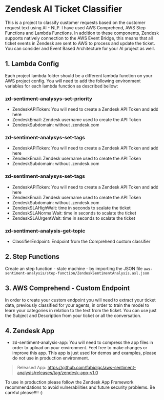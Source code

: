 # Zendesk AI Ticket Classifier

This is a project to classify customer requests based on the customer request text using AI - NLP. I have used AWS Comprehend, AWS Step Functions and Lambda Functions. In addition to these components, Zendesk supports natively connection to the AWS Event Bridge, this means that all ticket events in Zendesk are sent to AWS to process and update the ticket. You can consider and Event Based Architecture for your AI project as well.

## 1. Lambda Config

Each project lambda folder should be a different lambda function on your AWS project config. You will need to add the following environment variables for each lambda function as described bellow:

### zd-sentiment-analysys-set-priority
- ZendeskAPIToken: You will need to create a Zendesk API Token and add here
- ZendeskEmail: Zendesk username used to create the API Token
- ZendeskSubdomain: without .zendesk.com

### zd-sentiment-analysys-set-tags
- ZendeskAPIToken: You will need to create a Zendesk API Token and add here
- ZendeskEmail: Zendesk username used to create the API Token
- ZendeskSubdomain: without .zendesk.com

### zd-sentiment-analysys-set-tags
- ZendeskAPIToken: You will need to create a Zendesk API Token and add here
- ZendeskEmail: Zendesk username used to create the API Token
- ZendeskSubdomain: without .zendesk.com
- ZendeskSLAHighWait: time in seconds to scalate the ticket
- ZendeskSLANormalWait: time in seconds to scalate the ticket
- ZendeskSLAUrgentWait: time in seconds to scalate the ticket

### zd-sentiment-analysis-get-topic
- ClassifierEndpoint: Endpoint from the Comprehend custom classifier

## 2. Step Functions
Create an step function - state machine - by importing the JSON file `aws-sentiment-analysis/step-function/ZendeskSentimentAnalysis.asl.json`

## 3. AWS Comprehend - Custom Endpoint
In order to create your custom endpoint you will need to extract your ticket data, previously classified for your agents, in order to train the model to learn your categories in relation to the text from the ticket. You can use just the Subject and Description from your ticket or all the conversation.

## 4. Zendesk App

- zd-sentiment-analysis-app: You will need to compress the app files in order to upload on your environment. Feel free to make changes or improve this app. This app is just used for demos and examples, please do not use in production environment.

> Released App: https://github.com/fabiolgc/aws-sentiment-analysis/releases/tag/zendesk-app-v1.0

To use in production please follow the Zendesk App Framework recommendations to avoid vulnerabilities and future security problems. Be careful please!!!! :)
